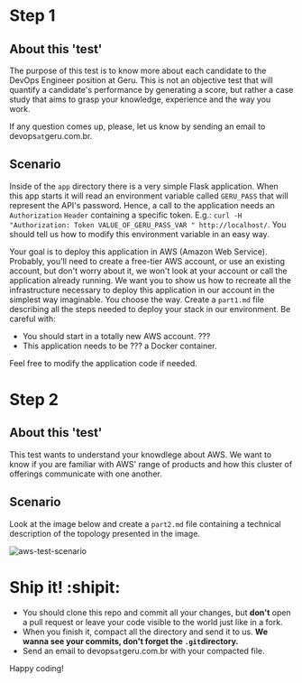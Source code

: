 # Step 1

## About this 'test'

The purpose of this test is to know more about each candidate to the DevOps Engineer position at Geru. This is not an objective test that will quantify a candidate's performance by generating a score, but rather a case study that aims to grasp your knowledge, experience and the way you work. 

If any question comes up, please, let us know by sending an email to devops`at`geru.com.br.

## Scenario

Inside of the `app` directory there is a very simple Flask application. When this app starts it will read an environment variable called `GERU_PASS` that will represent the API's password. Hence, a call to the application needs an `Authorization` `Header` containing a specific token. E.g.: `curl -H "Authorization: Token VALUE_OF_GERU_PASS_VAR " http://localhost/`. You should tell us how to modify this environment variable in an easy way.

Your goal is to deploy this application in AWS (Amazon Web Service). Probably, you'll need to create a free-tier AWS account, or use an existing account, but don't worry about it, we won't look at your account or call the application already running.
We want you to show us how to recreate all the infrastructure necessary to deploy this application in our account in the simplest way imaginable. You choose the way. Create a `part1.md` file describing all the steps needed to deploy your stack in our environment. Be careful with:

* You should start in a totally new AWS account. ???
* This application needs to be ??? a Docker container.

Feel free to modify the application code if needed.

# Step 2

## About this 'test'

This test wants to understand your knowdlege about AWS. We want to know if you are familiar with AWS' range of products and how this cluster of offerings communicate with one another.

## Scenario

Look at the image below and create a `part2.md` file containing a technical description of the topology presented in the image.

![aws-test-scenario](https://user-images.githubusercontent.com/29125605/29424258-5d7d5c2a-8355-11e7-9701-2fb26621b6b0.png)

# Ship it! :shipit:

* You should clone this repo and commit all your changes, but **don't** open a pull request or leave your code visible to the world just like in a fork.
* When you finish it, compact all the directory and send it to us. **We wanna see your commits, don't forget the `.git`directory.**
* Send an email to devops`at`geru.com.br with your compacted file.

Happy coding!
